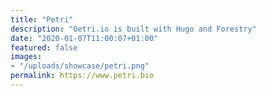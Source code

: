 ```yaml
---
title: "Petri"
description: "Oetri.io is built with Hugo and Forestry"
date: "2020-01-07T11:00:07+01:00"
featured: false
images:
- "/uploads/showcase/petri.png"
permalink: https://www.petri.bio
---
```

